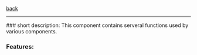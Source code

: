 [back](../components.md)
<hr>
### short description:
This component contains serveral functions used by various components.

### Features:
